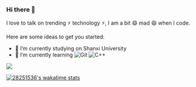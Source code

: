 ### Hi there 👋
I love to talk on trending ⚡ technology ⚡,  I am a bit 😄 mad 😄 when I code. 

Here are some ideas to get you started:

- 🔭 I’m currently studying on Shanxi University
- 🌱 I’m currently learning 
![Git](https://img.shields.io/badge/-Git-black?style=plastic&logo=git)
![C++](https://img.shields.io/badge/-C++-00599C?style=plastic&logo=c)


![](https://github-readme-stats.vercel.app/api?username=28251536&theme=dark)


[![28251536's wakatime stats](https://github-readme-stats.vercel.app/api/wakatime?username=28251536)](https://github.com/anuraghazra/github-readme-stats)
